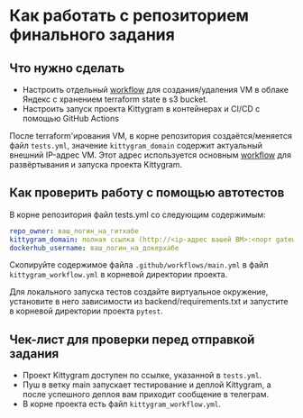 #  Как работать с репозиторием финального задания

## Что нужно сделать
* Настроить отдельный [workflow](.github/workflows/terraform.yml) для создания/удаления VM в облаке Яндекс с хранением terraform state в s3 bucket. 
* Настроить запуск проекта Kittygram в контейнерах и CI/CD с помощью GitHub Actions
  
После terraform'ирования VM, в корне репозитория создаётся/меняется файл `tests.yml`, значение `kittygram_domain` содержит актуальный внешний IP-адрес VM.
Этот адрес используется основным [workflow](.github/workflows/main.yaml) для развёртывания и запуска проекта Kittygram.

## Как проверить работу с помощью автотестов
В корне репозитория файл tests.yml со следующим содержимым:
```yaml
repo_owner: ваш_логин_на_гитхабе
kittygram_domain: полная ссылка (http://<ip-адрес вашей ВМ>:<порт gateway>) на ваш проект Kittygram
dockerhub_username: ваш_логин_на_докерхабе
```

Скопируйте содержимое файла `.github/workflows/main.yml` в файл `kittygram_workflow.yml` в корневой директории проекта.

Для локального запуска тестов создайте виртуальное окружение, установите в него зависимости из backend/requirements.txt и запустите в корневой директории проекта `pytest`.

## Чек-лист для проверки перед отправкой задания

- Проект Kittygram доступен по ссылке, указанной в `tests.yml`.
- Пуш в ветку main запускает тестирование и деплой Kittygram, а после успешного деплоя вам приходит сообщение в телеграм.
- В корне проекта есть файл `kittygram_workflow.yml`.
